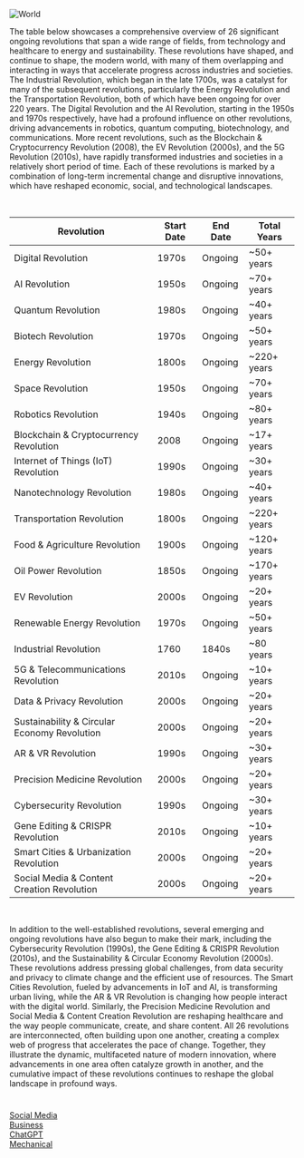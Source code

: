 ![World](https://github.com/user-attachments/assets/1673b1b3-6063-4c79-8cbe-d93907a2bf6f)

The table below showcases a comprehensive overview of 26 significant ongoing revolutions that span a wide range of fields, from technology and healthcare to energy and sustainability. These revolutions have shaped, and continue to shape, the modern world, with many of them overlapping and interacting in ways that accelerate progress across industries and societies. The Industrial Revolution, which began in the late 1700s, was a catalyst for many of the subsequent revolutions, particularly the Energy Revolution and the Transportation Revolution, both of which have been ongoing for over 220 years. The Digital Revolution and the AI Revolution, starting in the 1950s and 1970s respectively, have had a profound influence on other revolutions, driving advancements in robotics, quantum computing, biotechnology, and communications. More recent revolutions, such as the Blockchain & Cryptocurrency Revolution (2008), the EV Revolution (2000s), and the 5G Revolution (2010s), have rapidly transformed industries and societies in a relatively short period of time. Each of these revolutions is marked by a combination of long-term incremental change and disruptive innovations, which have reshaped economic, social, and technological landscapes.

<br>

| Revolution                              | Start Date | End Date      | Total Years |
|-----------------------------------------|------------|---------------|-------------|
| Digital Revolution                      | 1970s      | Ongoing       | ~50+ years  |
| AI Revolution                           | 1950s      | Ongoing       | ~70+ years  |
| Quantum Revolution                      | 1980s      | Ongoing       | ~40+ years  |
| Biotech Revolution                      | 1970s      | Ongoing       | ~50+ years  |
| Energy Revolution                       | 1800s      | Ongoing       | ~220+ years |
| Space Revolution                        | 1950s      | Ongoing       | ~70+ years  |
| Robotics Revolution                     | 1940s      | Ongoing       | ~80+ years  |
| Blockchain & Cryptocurrency Revolution  | 2008       | Ongoing       | ~17+ years  |
| Internet of Things (IoT) Revolution     | 1990s      | Ongoing       | ~30+ years  |
| Nanotechnology Revolution               | 1980s      | Ongoing       | ~40+ years  |
| Transportation Revolution               | 1800s      | Ongoing       | ~220+ years |
| Food & Agriculture Revolution           | 1900s      | Ongoing       | ~120+ years |
| Oil Power Revolution                    | 1850s      | Ongoing       | ~170+ years |
| EV Revolution                           | 2000s      | Ongoing       | ~20+ years  |
| Renewable Energy Revolution             | 1970s      | Ongoing       | ~50+ years  |
| Industrial Revolution                   | 1760       | 1840s         | ~80 years   |
| 5G & Telecommunications Revolution      | 2010s      | Ongoing       | ~10+ years  |
| Data & Privacy Revolution               | 2000s      | Ongoing       | ~20+ years  |
| Sustainability & Circular Economy Revolution | 2000s | Ongoing       | ~20+ years  |
| AR & VR Revolution                      | 1990s      | Ongoing       | ~30+ years  |
| Precision Medicine Revolution           | 2000s      | Ongoing       | ~20+ years  |
| Cybersecurity Revolution                | 1990s      | Ongoing       | ~30+ years  |
| Gene Editing & CRISPR Revolution        | 2010s      | Ongoing       | ~10+ years  |
| Smart Cities & Urbanization Revolution  | 2000s      | Ongoing       | ~20+ years  |
| Social Media & Content Creation Revolution | 2000s    | Ongoing       | ~20+ years  |


<br>

In addition to the well-established revolutions, several emerging and ongoing revolutions have also begun to make their mark, including the Cybersecurity Revolution (1990s), the Gene Editing & CRISPR Revolution (2010s), and the Sustainability & Circular Economy Revolution (2000s). These revolutions address pressing global challenges, from data security and privacy to climate change and the efficient use of resources. The Smart Cities Revolution, fueled by advancements in IoT and AI, is transforming urban living, while the AR & VR Revolution is changing how people interact with the digital world. Similarly, the Precision Medicine Revolution and Social Media & Content Creation Revolution are reshaping healthcare and the way people communicate, create, and share content. All 26 revolutions are interconnected, often building upon one another, creating a complex web of progress that accelerates the pace of change. Together, they illustrate the dynamic, multifaceted nature of modern innovation, where advancements in one area often catalyze growth in another, and the cumulative impact of these revolutions continues to reshape the global landscape in profound ways.

#

[Social Media](https://github.com/sourceduty/Social_Media)
<br>
[Business](https://github.com/sourceduty/Business)
<br>
[ChatGPT](https://github.com/sourceduty/ChatGPT)
<br>
[Mechanical](https://github.com/sourceduty/Mechanical)
